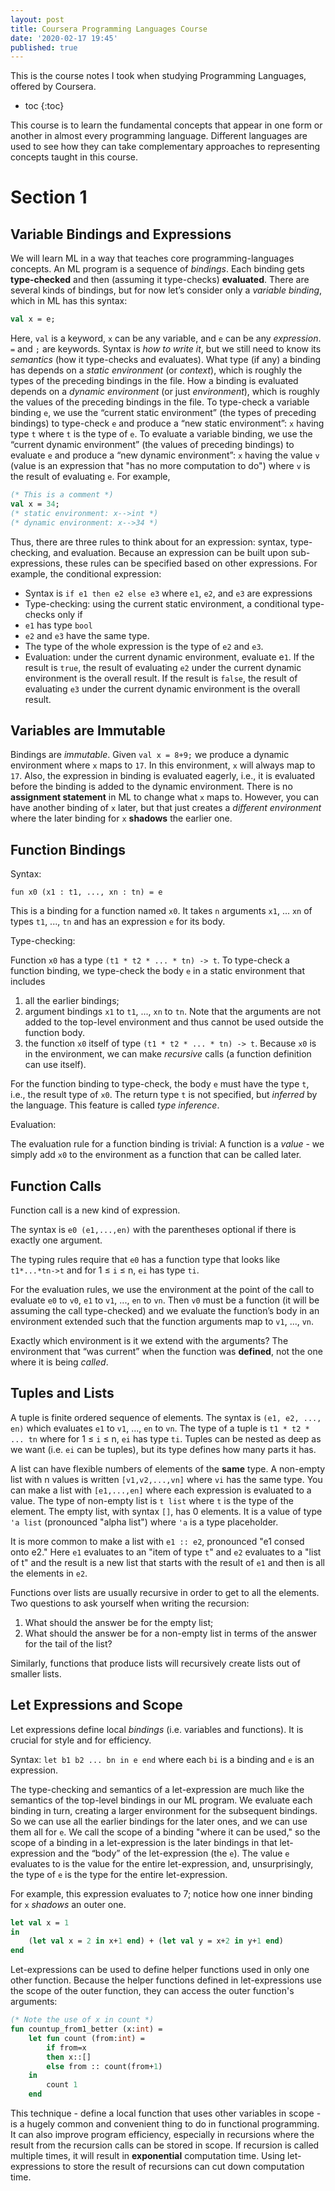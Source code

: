 ```yaml
---
layout: post
title: Coursera Programming Languages Course
date: '2020-02-17 19:45'
published: true
---
```


This is the course notes I took when studying Programming Languages, offered by Coursera.

* toc
{:toc}

This course is to learn the fundamental concepts that appear in one form or another in almost every programming language. Different languages are used to see how they can take complementary approaches to representing concepts taught in this course.

# Section 1
## Variable Bindings and Expressions
We will learn ML in a way that teaches core programming-languages concepts. An ML program is a sequence of *bindings*. Each binding gets **type-checked** and then (assuming it type-checks) **evaluated**. There are several kinds of bindings, but for now let’s consider only a *variable binding*, which in ML has this syntax:

```sml
val x = e;
```
Here, `val` is a keyword, `x` can be any variable, and `e` can be any *expression*. `=` and `;` are keywords. Syntax is *how to write it*, but we still need to know its *semantics* (how it type-checks and evaluates). What type (if any) a binding has depends on a *static environment* (or *context*), which is roughly the types of the preceding bindings in the file. How a binding is evaluated depends on a *dynamic environment* (or just *environment*), which
is roughly the values of the preceding bindings in the file. To type-check a variable binding `e`, we use the “current static environment” (the types of preceding bindings) to type-check `e` and produce a “new static environment”: `x` having type `t` where `t` is the type of `e`. To evaluate a variable
binding, we use the “current dynamic environment” (the values of preceding bindings) to evaluate `e` and produce a “new dynamic environment”: `x` having the value `v` (value is an expression that "has no more computation to do") where `v` is the result of evaluating `e`. For example,

```sml
(* This is a comment *)
val x = 34;
(* static environment: x-->int *)
(* dynamic environment: x-->34 *)
```

Thus, there are three rules to think about for an expression: syntax, type-checking, and evaluation. Because an expression can be built upon sub-expressions, these rules can be specified based on other expressions. For example, the conditional expression:

- Syntax is `if e1 then e2 else e3` where `e1`, `e2`, and `e3` are expressions
- Type-checking: using the current static environment, a conditional type-checks only if
 - `e1` has type `bool`
 - `e2` and `e3` have the same type.
 - The type of the whole expression is the type of `e2` and `e3`.
- Evaluation: under the current dynamic environment, evaluate e`1`. If the result is `true`, the result of evaluating `e2` under the current dynamic environment is the overall result. If the result is `false`, the result of evaluating `e3` under the current dynamic environment is the overall result.

## Variables are Immutable
Bindings are *immutable*. Given `val x = 8+9;` we produce a dynamic environment where `x` maps to `17`. In this environment, `x` will always map to `17`. Also, the expression in binding is evaluated eagerly, i.e., it is evaluated before the binding is added to the dynamic environment. There is no **assignment statement** in ML to change what `x` maps to. However, you can have another binding of `x` later, but that just creates a *different environment* where the later binding for `x` **shadows** the earlier one.

## Function Bindings
Syntax:
```
fun x0 (x1 : t1, ..., xn : tn) = e
```
This is a binding for a function named `x0`. It takes `n` arguments `x1`, ... `xn` of types `t1`, ..., `tn` and has an expression `e` for its body.

Type-checking:

Function `x0` has a type `(t1 * t2 * ... * tn) -> t`. To type-check a function binding, we type-check the body `e` in a static environment that includes
1. all the earlier bindings;
2. argument bindings `x1` to `t1`, ..., `xn` to `tn`. Note that the arguments are not added to the top-level environment and thus cannot be used outside the function body.
3. the function `x0` itself of type `(t1 * t2 * ... * tn) -> t`. Because `x0` is in the environment, we can make *recursive* calls (a function definition can use itself).

For the function binding to type-check, the body `e` must have the type `t`, i.e., the result type of `x0`. The return type `t` is not specified, but *inferred* by the language. This feature is called *type inference*.

Evaluation:

The evaluation rule for a function binding is trivial: A function is a *value* - we simply add `x0` to the environment as a function that can be called later.

## Function Calls
Function call is a new kind of expression.

The syntax is `e0 (e1,...,en)` with the parentheses optional if there is exactly one argument.

The typing rules require that `e0` has a function type that looks like `t1*...*tn->t` and for 1 ≤ `i` ≤ n, `ei` has type `ti`.

For the evaluation rules, we use the environment at the point of the call to evaluate `e0` to `v0`, `e1` to `v1`, ..., `en` to `vn`. Then `v0` must be a function (it will be assuming the call type-checked) and we evaluate the function’s body in an environment extended such that the function arguments map to `v1`, ..., `vn`.

Exactly which environment is it we extend with the arguments? The environment that “was current” when the function was **defined**, not the one where it is being *called*.

## Tuples and Lists
A tuple is finite ordered sequence of elements. The syntax is `(e1, e2, ..., en)` which evaluates `e1` to `v1`, ..., `en` to `vn`. The type of a tuple is `t1 * t2 * ... tn` where for 1 ≤ `i` ≤ n, `ei` has type `ti`. Tuples can be nested as deep as we want (i.e. `ei` can be tuples), but its type defines how many parts it has.

A list can have flexible numbers of elements of the **same** type. A non-empty list with n values is written `[v1,v2,...,vn]` where `vi` has the same type. You can make a list with `[e1,...,en]` where each expression is evaluated to a value. The type of non-empty list is `t list` where `t` is the type of the element. The empty list, with syntax `[]`, has 0 elements. It is a value of type `'a list` (pronounced "alpha list") where `'a` is a type placeholder.

It is more common to make a list with `e1 :: e2`, pronounced "e1 consed onto e2." Here `e1` evaluates to an "item of type `t`" and `e2` evaluates to a "list of t" and the result is a new list that starts with the result of `e1` and then is all the elements in `e2`.

Functions over lists are usually recursive in order to get to all the elements. Two questions to ask yourself when writing the recursion:
1. What should the answer be for the empty list;
2. What should the answer be for a non-empty list in terms of the answer for the tail of the list?

Similarly, functions that produce lists will recursively create lists out of smaller lists.

## Let Expressions and Scope
Let expressions define local *bindings* (i.e. variables and functions). It is crucial for style and for efficiency.

Syntax: `let b1 b2 ... bn in e end` where each `bi` is a binding and `e` is an expression.

The type-checking and semantics of a let-expression are much like the semantics of the top-level bindings in our ML program. We evaluate each binding in turn, creating a larger environment for the subsequent bindings. So we can use all the earlier bindings for the later ones, and we can use them all for `e`. We call the scope of a binding "where it can be used," so the scope of a binding in a let-expression is the later bindings in that let-expression and the “body” of the let-expression (the `e`). The value `e` evaluates to is the value for the entire let-expression, and, unsurprisingly, the type of `e` is the type for the entire let-expression.

For example, this expression evaluates to 7; notice how one inner binding for `x` *shadows* an outer one.

```sml
let val x = 1
in
	(let val x = 2 in x+1 end) + (let val y = x+2 in y+1 end)
end
```

Let-expressions can be used to define helper functions used in only one other function. Because the helper functions defined in let-expressions use the scope of the outer function, they can access the outer function's arguments:

```sml
(* Note the use of x in count *)
fun countup_from1_better (x:int) =
	let fun count (from:int) =
		if from=x
		then x::[]
		else from :: count(from+1)
	in
		count 1
	end
```

This technique - define a local function that uses other variables in scope - is a hugely common and convenient thing to do in functional programming. It can also improve program efficiency, especially in recursions where the result from the recursion calls can be stored in scope. If recursion is called multiple times, it will result in **exponential** computation time. Using let-expressions to store the result of recursions can cut down computation time.
